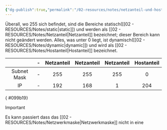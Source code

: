 ```yaml
---
{"dg-publish":true,"permalink":"/02-resources/notes/netzanteil-und-hostanteil/","tags":["netzwerk/ip","netzwerk/subnet-mask","netzwerk/network-portion","netzwerk/host"],"noteIcon":""}
---
```


Überall, wo 255 sich befindet, sind die Bereiche statisch([[02 - RESOURCES/Notes/static\|static]]) und werden als [[02 - RESOURCES/Notes/Netzanteil\|Netzanteil]] bezeichnet; dieser Bereich kann nicht geändert werden. Alles, was unter 0 liegt, ist dynamisch([[02 - RESOURCES/Notes/dynamic\|dynamic]]) und wird als [[02 - RESOURCES/Notes/Hostanteil\|Hostanteil]] bezeichnet.

|             | -   | Netzanteil | Netzanteil | Netzanteil | Hostanteil |
| :---------: | --- | :--------: | :--------: | :--------: | :--------: |
| Subnet Mask | -   |    255     |    255     |    255     |     0      |
|     IP      | -   |    192     |    168     |     1      |    204     |

{ #099b19}


>[!important] 
>Es kann passiert dass das [[02 - RESOURCES/Notes/Netzwerkmaske\|Netzwerkmaske]] nicht in eine 